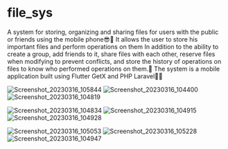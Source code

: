 # file_sys

A system for storing, organizing and sharing files for users with the public or friends using the mobile phone😎💪
It allows the user to store his important files and perform operations on them
In addition to the ability to create a group, add friends to it, share files with each other, reserve files when modifying to prevent conflicts, and store the history of operations on files to know who performed operations on them.🤗
The system is a mobile application built using Flutter GetX and PHP Laravel🤩🤩




![Screenshot_20230316_105844](https://user-images.githubusercontent.com/103268849/225717563-a642a5b0-3809-4900-8304-dcfeb1fe786d.png)      ![Screenshot_20230316_104400](https://user-images.githubusercontent.com/103268849/225717663-76679f65-37b1-420e-bd82-c5f5778f56d2.png)      ![Screenshot_20230316_104819](https://user-images.githubusercontent.com/103268849/225717701-06be6c21-9db0-4ca3-869d-1485f99ae75e.png)


![Screenshot_20230316_104834](https://user-images.githubusercontent.com/103268849/225717768-6485b1c7-d8b8-4f73-9b19-8245c7b1cf4c.png)      ![Screenshot_20230316_104915](https://user-images.githubusercontent.com/103268849/225717795-e3bdf8b7-bc15-4605-8eef-84517c15ba9a.png)      ![Screenshot_20230316_104928](https://user-images.githubusercontent.com/103268849/225717856-802b72f3-08a0-4a61-ba84-9b51bb76406d.png)


![Screenshot_20230316_105053](https://user-images.githubusercontent.com/103268849/225718006-22d75503-f2b1-4f8e-8cf6-c25b38b78cd1.png)      ![Screenshot_20230316_105228](https://user-images.githubusercontent.com/103268849/225718048-1100b3d4-9477-4dc9-86ac-381425d7a6b3.png)      ![Screenshot_20230316_104947](https://user-images.githubusercontent.com/103268849/225718084-c88c9e95-cebd-4660-b376-3051aeeb5ac7.png)


